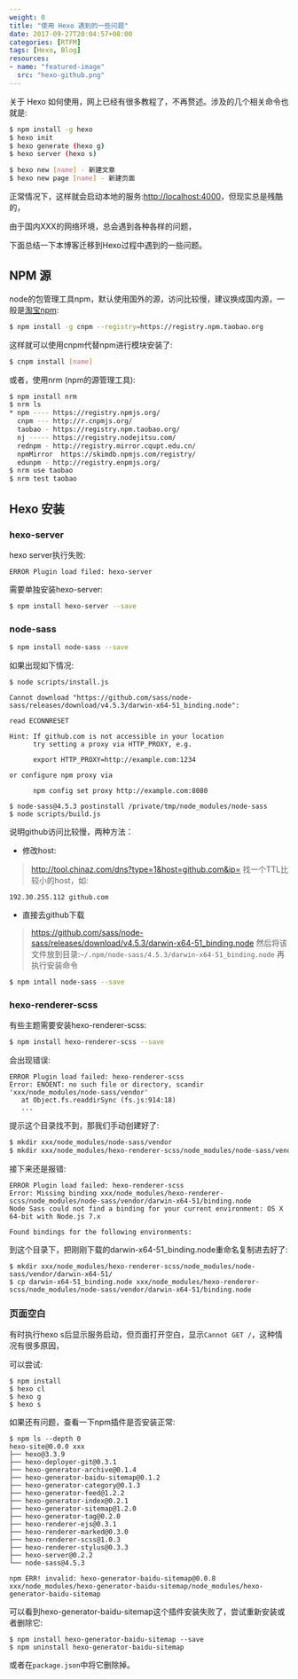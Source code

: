 ```yaml
---
weight: 0
title: "使用 Hexo 遇到的一些问题"
date: 2017-09-27T20:04:57+08:00
categories: [RTFM]
tags: [Hexo, Blog]
resources:
- name: "featured-image"
  src: "hexo-github.png"
---
```


关于 Hexo 如何使用，网上已经有很多教程了，不再赘述。涉及的几个相关命令也就是:

``` bash
$ npm install -g hexo
$ hexo init
$ hexo generate (hexo g)
$ hexo server (hexo s)

$ hexo new [name] - 新建文章
$ hexo new page [name] - 新建页面
```

<!--more-->

正常情况下，这样就会启动本地的服务:[http://localhost:4000](http://localhost:4000)，但现实总是残酷的，

由于国内XXX的网络环境，总会遇到各种各样的问题，

下面总结一下本博客迁移到Hexo过程中遇到的一些问题。

## NPM 源

node的包管理工具npm，默认使用国外的源，访问比较慢，建议换成国内源，一般是[淘宝npm](https://npm.taobao.org):
``` bash
$ npm install -g cnpm --registry=https://registry.npm.taobao.org
```
这样就可以使用cnpm代替npm进行模块安装了:
``` bash
$ cnpm install [name]
```
或者，使用nrm (npm的源管理工具):
``` bash
$ npm install nrm
$ nrm ls
* npm ---- https://registry.npmjs.org/
  cnpm --- http://r.cnpmjs.org/
  taobao - https://registry.npm.taobao.org/
  nj ----- https://registry.nodejitsu.com/
  rednpm - http://registry.mirror.cqupt.edu.cn/
  npmMirror  https://skimdb.npmjs.com/registry/
  edunpm - http://registry.enpmjs.org/
$ nrm use taobao
$ nrm test taobao
```

## Hexo 安装

### **hexo-server**
hexo server执行失败:
```
ERROR Plugin load filed: hexo-server
```
需要单独安装hexo-server:
``` bash
$ npm install hexo-server --save
```

### **node-sass**
``` bash
$ npm install node-sass --save
```
如果出现如下情况:
```
$ node scripts/install.js

Cannot download "https://github.com/sass/node-sass/releases/download/v4.5.3/darwin-x64-51_binding.node": 

read ECONNRESET

Hint: If github.com is not accessible in your location
      try setting a proxy via HTTP_PROXY, e.g. 

      export HTTP_PROXY=http://example.com:1234

or configure npm proxy via

      npm config set proxy http://example.com:8080

$ node-sass@4.5.3 postinstall /private/tmp/node_modules/node-sass
$ node scripts/build.js
```
说明github访问比较慢，两种方法：
* 修改host:
> http://tool.chinaz.com/dns?type=1&host=github.com&ip=
找一个TTL比较小的host，如:
```
192.30.255.112 github.com
```
* 直接去github下载
> https://github.com/sass/node-sass/releases/download/v4.5.3/darwin-x64-51_binding.node
然后将该文件放到目录:`~/.npm/node-sass/4.5.3/darwin-x64-51_binding.node`
再执行安装命令
``` bash
$ npm intall node-sass --save
```

### **hexo-renderer-scss**
有些主题需要安装hexo-renderer-scss:
``` bash
$ npm install hexo-renderer-scss --save
```
会出现错误:
```
ERROR Plugin load failed: hexo-renderer-scss
Error: ENOENT: no such file or directory, scandir 'xxx/node_modules/node-sass/vendor'
   at Object.fs.readdirSync (fs.js:914:18)
   ...
```
提示这个目录找不到，那我们手动创建好了:
``` bash
$ mkdir xxx/node_modules/node-sass/vendor
$ mkdir xxx/node_modules/hexo-renderer-scss/node_modules/node-sass/vendor
```
接下来还是报错:
```
ERROR Plugin load failed: hexo-renderer-scss
Error: Missing binding xxx/node_modules/hexo-renderer-scss/node_modules/node-sass/vendor/darwin-x64-51/binding.node
Node Sass could not find a binding for your current environment: OS X 64-bit with Node.js 7.x

Found bindings for the following environments:
```
到这个目录下，把刚刚下载的darwin-x64-51_binding.node重命名复制进去好了:
```
$ mkdir xxx/node_modules/hexo-renderer-scss/node_modules/node-sass/vendor/darwin-x64-51/
$ cp darwin-x64-51_binding.node xxx/node_modules/hexo-renderer-scss/node_modules/node-sass/vendor/darwin-x64-51/binding.node
```

### **页面空白**
有时执行hexo s后显示服务启动，但页面打开空白，显示`Cannot GET /`，这种情况有很多原因，

可以尝试:
```
$ npm install
$ hexo cl
$ hexo g
$ hexo s
```
如果还有问题，查看一下npm插件是否安装正常:
```
$ npm ls --depth 0
hexo-site@0.0.0 xxx
├── hexo@3.3.9
├── hexo-deployer-git@0.3.1
├── hexo-generator-archive@0.1.4
├── hexo-generator-baidu-sitemap@0.1.2
├── hexo-generator-category@0.1.3
├── hexo-generator-feed@1.2.2
├── hexo-generator-index@0.2.1
├── hexo-generator-sitemap@1.2.0
├── hexo-generator-tag@0.2.0
├── hexo-renderer-ejs@0.3.1
├── hexo-renderer-marked@0.3.0
├── hexo-renderer-scss@1.0.3
├── hexo-renderer-stylus@0.3.3
├── hexo-server@0.2.2
└── node-sass@4.5.3

npm ERR! invalid: hexo-generator-baidu-sitemap@0.0.8 xxx/node_modules/hexo-generator-baidu-sitemap/node_modules/hexo-generator-baidu-sitemap
```
可以看到hexo-generator-baidu-sitemap这个插件安装失败了，尝试重新安装或者删除它:
```
$ npm install hexo-generator-baidu-sitemap --save
$ npm uninstall hexo-generator-baidu-sitemap
```
或者在`package.json`中将它删除掉。
